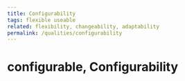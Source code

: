 ```yaml
---
title: Configurability
tags: flexible useable
related: flexibility, changeability, adaptability
permalink: /qualities/configurability
---
```


# configurable, Configurability